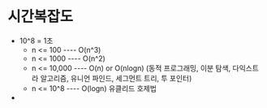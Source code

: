 # 시간복잡도
- 10^8 = 1초
  - n <= 100  ---- O(n^3)
  - n <= 1000  ---- O(n^2)
  - n <= 10,000 ---- O(n) or O(nlogn) (동적 프로그래밍, 이분 탐색, 다익스트라 알고리즘, 유니언 파인드, 세그먼트 트리, 투 포인터)
  - n <= 10^8 ---- O(logn) 유클리드 호제법
- 
